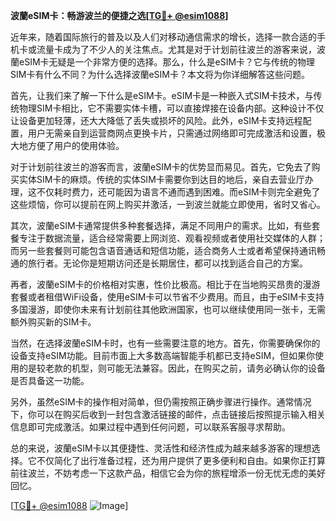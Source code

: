 **波蘭eSIM卡：畅游波兰的便捷之选[[TG💪+ @esim1088](https://t.me/s/esim1088)]**

近年来，随着国际旅行的普及以及人们对移动通信需求的增长，选择一款合适的手机卡或流量卡成为了不少人的关注焦点。尤其是对于计划前往波兰的游客来说，波蘭eSIM卡无疑是一个非常方便的选择。那么，什么是eSIM卡？它与传统的物理SIM卡有什么不同？为什么选择波蘭eSIM卡？本文将为你详细解答这些问题。

首先，让我们来了解一下什么是eSIM卡。eSIM卡是一种嵌入式SIM卡技术，与传统物理SIM卡相比，它不需要实体卡槽，可以直接焊接在设备内部。这种设计不仅让设备更加轻薄，还大大降低了丢失或损坏的风险。此外，eSIM卡支持远程配置，用户无需亲自到运营商网点更换卡片，只需通过网络即可完成激活和设置，极大地方便了用户的使用体验。

对于计划前往波兰的游客而言，波蘭eSIM卡的优势显而易见。首先，它免去了购买实体SIM卡的麻烦。传统的实体SIM卡需要你到达目的地后，亲自去营业厅办理，这不仅耗时费力，还可能因为语言不通而遇到困难。而eSIM卡则完全避免了这些烦恼，你可以提前在网上购买并激活，一到波兰就能立即使用，省时又省心。

其次，波蘭eSIM卡通常提供多种套餐选择，满足不同用户的需求。比如，有些套餐专注于数据流量，适合经常需要上网浏览、观看视频或者使用社交媒体的人群；而另一些套餐则可能包含语音通话和短信功能，适合商务人士或者希望保持通讯畅通的旅行者。无论你是短期访问还是长期居住，都可以找到适合自己的方案。

再者，波蘭eSIM卡的价格相对实惠，性价比极高。相比于在当地购买昂贵的漫游套餐或者租借WiFi设备，使用eSIM卡可以节省不少费用。而且，由于eSIM卡支持多国漫游，即使你未来有计划前往其他欧洲国家，也可以继续使用同一张卡，无需额外购买新的SIM卡。

当然，在选择波蘭eSIM卡时，也有一些需要注意的地方。首先，你需要确保你的设备支持eSIM功能。目前市面上大多数高端智能手机都已支持eSIM，但如果你使用的是较老款的机型，则可能无法兼容。因此，在购买之前，请务必确认你的设备是否具备这一功能。

另外，虽然eSIM卡的操作相对简单，但仍需按照正确步骤进行操作。通常情况下，你可以在购买后收到一封包含激活链接的邮件，点击链接后按照提示输入相关信息即可完成激活。如果过程中遇到任何问题，可以联系客服寻求帮助。

总的来说，波蘭eSIM卡以其便捷性、灵活性和经济性成为越来越多游客的理想选择。它不仅简化了出行准备过程，还为用户提供了更多便利和自由。如果你正打算前往波兰，不妨考虑一下这款产品，相信它会为你的旅程增添一份无忧无虑的美好回忆。

[[TG💪+ @esim1088](https://t.me/s/esim1088) ![Image](https://i.postimg.cc/4NQfJmqS/Snipaste-2025-05-13-00-14-12.png)]